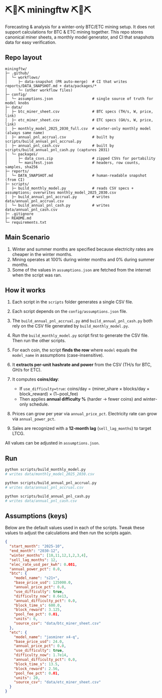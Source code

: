 # ⛏️🔌⛏️ miningftw ⛏️🔌⛏️

Forecasting & analysis for a winter-only BTC/ETC mining setup. It does not support calculations for BTC & ETC mining together. 
This repo stores canonical miner sheets, a monthly model generator, and CI that snapshots data for easy verification.

## Repo layout

```
miningftw/
├─ .github/
│  └─ workflows/
│     ├─ data-snapshot (PR auto-merge)  # CI that writes reports/DATA_SNAPSHOT.md + data/packages/*
│     └─ (other workflow files)
├─ config/
│  └─ assumptions.json                  # single source of truth for model knobs
├─ data/
│  ├─ btc_miner_sheet.csv               # BTC specs (TH/s, W, price, link)
│  ├─ etc_miner_sheet.csv               # ETC specs (GH/s, W, price, link)
│  ├─ monthly_model_2025_2030_full.csv  # winter-only monthly model (always same name)
│  ├─ annual_pnl_accrual.csv            # built by scripts/build_annual_pnl_accrual.py
│  ├─ annual_pnl_cash.csv               # built by scripts/build_annual_pnl_cash.py (captures 2031)
│  └─ packages/
│     ├─ data_csvs.zip                  # zipped CSVs for portability
│     └─ manifest.json                  # headers, row counts, samples, sha256
├─ reports/
│  └─ DATA_SNAPSHOT.md                  # human-readable snapshot (from CI)
├─ scripts/
│  ├─ build_monthly_model.py            # reads CSV specs + assumptions; overwrites monthly_model_2025_2030.csv
│  ├─ build_annual_pnl_accrual.py       # writes data/annual_pnl_accrual.csv
│  └─ build_annual_pnl_cash.py          # writes data/annual_pnl_cash.csv
├─ .gitignore
├─ README.md
└─ requirements.txt
```
## Main Scenario 

1) Winter and summer months are specified because electricity rates are cheaper in the winter months.
2) Mining operates at 100% during winter months and 0% during summer months.
3) Some of the values in `assumptions.json` are fetched from the internet when the script was ran. 

## How it works

1) Each script in the `scripts` folder generates a single CSV file.
2) Each script depends on the `config/assumptions.json` file.
3) The `build_annual_pnl_accrual.py` and `build_annual_pnl_cash.py` both rely on the CSV file generated by `build_monthly_model.py`.
4) Run the `build_monthly_model.py` script first to generate the CSV file. Then run the other scripts.

1) For each coin, the script **finds the row** where `model` equals the `model_name` in assumptions (case-insensitive).  
2) It **extracts per‑unit hashrate and power** from the CSV (TH/s for BTC, GH/s for ETC).  
3) It computes **coins/day**:
   - If `use_difficulty=true`: coins/day = (miner_share × blocks/day × block_reward) × (1−pool_fee)
   - Then applies **annual difficulty %** (harder → fewer coins) and winter-only schedule.
4) Prices can grow per year via `annual_price_pct`. Electricity rate can grow via `annual_power_pct`.  
5) Sales are recognized with a **12‑month lag** (`sell_lag_months`) to target LTCG.

All values can be adjusted in `assumptions.json`.

## Run

```bash
python scripts/build_monthly_model.py
# writes data/monthly_model_2025_2030.csv

python scripts/build_annual_pnl_accrual.py
# writes data/annual_pnl_accrual.csv

python scripts/build_annual_pnl_cash.py
# writes data/annual_pnl_cash.csv
```

## Assumptions (keys)

Below are the default values used in each of the scripts. Tweak these values to adjust the calculations and then run the scripts again. 

```json
{
  "start_month": "2025-10",
  "end_month": "2030-12",
  "winter_months": [10,11,12,1,2,3,4],
  "sell_lag_months": 12,
  "elec_rate_usd_per_kwh": 0.081,
  "annual_power_pct": 0.0,
  "btc": {
    "model_name": "s21+",
    "base_price_usd": 125000.0,
    "annual_price_pct": 0.0,
    "use_difficulty": true,
    "difficulty_now": 8.6e13,
    "annual_difficulty_pct": 0.0,
    "block_time_s": 600.0,
    "block_reward": 3.125,
    "pool_fee_pct": 0.01,
    "units": 6,
    "source_csv": "data/btc_miner_sheet.csv"
  },
  "etc": {
    "model_name": "jasminer x4-q",
    "base_price_usd": 24.0,
    "annual_price_pct": 0.0,
    "use_difficulty": true,
    "difficulty_now": 1.7e14,
    "annual_difficulty_pct": 0.0,
    "block_time_s": 13.5,
    "block_reward": 2.56,
    "pool_fee_pct": 0.01,
    "units": 20,
    "source_csv": "data/etc_miner_sheet.csv"
  }
}
```
